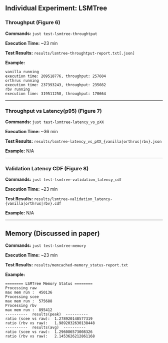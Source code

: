 ## Individual Experiment: LSMTree

### Throughput (Figure 6)

**Commands:**  `just test-lsmtree-throughtput`

**Execution Time:** ~23 min

**Test Results:** `results/lsmtree-throughtput-report.txt[.json]`

**Example:**

```
vanilla running
execution time: 209518776, throughput: 257604
orthrus running
execution time: 237393243, throughput: 235082
rbv running
execution time: 319511258, throughput: 170664
```

--------------

### Throughput vs  Latency(p95) (Figure 7)

**Commands:** `just test-lsmtree-latency_vs_pXX`

**Execution Time:**  ~36 min

**Test Results:** `results/lsmtree-latency_vs_pXX_{vanilla|orthrus|rbv}.json`

**Example:** N/A

--------------

### Validation Latency CDF (Figure 8)

**Commands:**  `just test-lsmtree-validation_latency_cdf`

**Execution Time:** ~23 min

**Test Results:** `results/lsmtree-validation_latency-{vanilla|orthrus|rbv}.cdf`

**Example:** N/A

--------------

## Memory (Discussed in paper)

**Commands:**  `just test-lsmtree-memory`

**Execution Time:** ~23 min

**Test Results:** `results/memcached-memory_status-report.txt`

**Example:** 

```
======== LSMTree Memory Status ========
Processing raw
max mem run :  450136
Processing scee
max mem run :  575688
Processing rbv
max mem run :  895412
----------  results(peak)  ----------
ratio (scee vs raw):  1.278920148577319
ratio (rbv vs raw):   1.9892032630138448
----------  results(avg)  ----------
ratio (scee vs raw):  1.296086573008326
ratio (rbv vs raw):   2.1453626212861168
```
